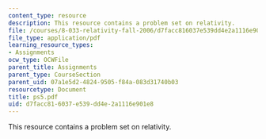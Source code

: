 ```yaml
---
content_type: resource
description: This resource contains a problem set on relativity.
file: /courses/8-033-relativity-fall-2006/d7facc816037e539dd4e2a1116e901e8_ps5.pdf
file_type: application/pdf
learning_resource_types:
- Assignments
ocw_type: OCWFile
parent_title: Assignments
parent_type: CourseSection
parent_uid: 07a1e5d2-4824-9505-f84a-083d31740b03
resourcetype: Document
title: ps5.pdf
uid: d7facc81-6037-e539-dd4e-2a1116e901e8
---
```

This resource contains a problem set on relativity.

